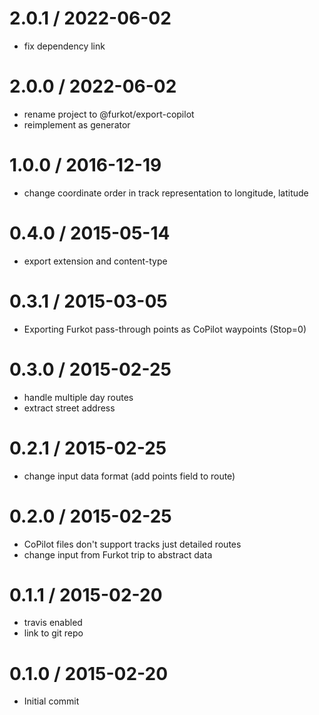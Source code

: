 
2.0.1 / 2022-06-02
==================

 * fix dependency link

2.0.0 / 2022-06-02
==================

 * rename project to @furkot/export-copilot
 * reimplement as generator

1.0.0 / 2016-12-19
==================

 * change coordinate order in track representation to longitude, latitude

0.4.0 / 2015-05-14
==================

 * export extension and content-type

0.3.1 / 2015-03-05
==================

 * Exporting Furkot pass-through points as CoPilot waypoints (Stop=0)

0.3.0 / 2015-02-25
==================

 * handle multiple day routes
 * extract street address

0.2.1 / 2015-02-25
==================

 * change input data format (add points field to route)

0.2.0 / 2015-02-25
==================

 * CoPilot files don't support tracks just detailed routes
 * change input from Furkot trip to abstract data

0.1.1 / 2015-02-20
==================

 * travis enabled
 * link to git repo

0.1.0 / 2015-02-20
==================

 * Initial commit

